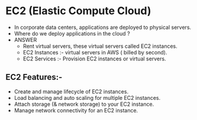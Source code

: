 # EC2 (Elastic Compute Cloud)
- In corporate data centers, applications are deployed to physical servers.
- Where do we deploy applications in the cloud ?
- ANSWER
  - Rent virtual servers, these virtual servers called EC2 instances.
  - EC2 Instances :- virtual servers in AWS ( billed by second).
  - EC2 Services :- Provision EC2 instances or virtual servers.
## EC2 Features:-
  - Create and manage lifecycle of EC2 instances.
  - Load balancing and auto scaling for multiple EC2 instances.
  - Attach storage (& network storage) to your EC2 instance.
  - Manage network connectivity for an EC2 instance.
